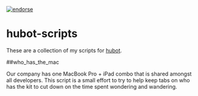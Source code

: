 [![endorse](http://api.coderwall.com/rohn/endorse.png)](http://coderwall.com/rohn)

# hubot-scripts

These are a collection of my scripts for [hubot][hubot].

##who_has_the_mac

Our company has one MacBook Pro + iPad combo that is shared amongst all developers. This
script is a small effort to try to help keep tabs on who has the kit to cut down on the
time spent wondering and wandering.



[hubot]: https://github.com/github/hubot
